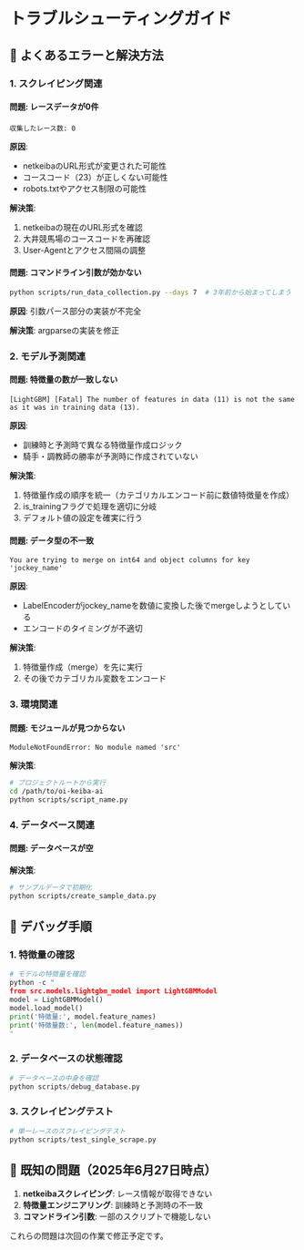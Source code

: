 # トラブルシューティングガイド

## 🔧 よくあるエラーと解決方法

### 1. スクレイピング関連

#### 問題: レースデータが0件
```
収集したレース数: 0
```
**原因**: 
- netkeibaのURL形式が変更された可能性
- コースコード（23）が正しくない可能性
- robots.txtやアクセス制限の可能性

**解決策**:
1. netkeibaの現在のURL形式を確認
2. 大井競馬場のコースコードを再確認
3. User-Agentとアクセス間隔の調整

#### 問題: コマンドライン引数が効かない
```bash
python scripts/run_data_collection.py --days 7  # 3年前から始まってしまう
```
**原因**: 引数パース部分の実装が不完全

**解決策**: argparseの実装を修正

### 2. モデル予測関連

#### 問題: 特徴量の数が一致しない
```
[LightGBM] [Fatal] The number of features in data (11) is not the same as it was in training data (13).
```
**原因**: 
- 訓練時と予測時で異なる特徴量作成ロジック
- 騎手・調教師の勝率が予測時に作成されていない

**解決策**:
1. 特徴量作成の順序を統一（カテゴリカルエンコード前に数値特徴量を作成）
2. is_trainingフラグで処理を適切に分岐
3. デフォルト値の設定を確実に行う

#### 問題: データ型の不一致
```
You are trying to merge on int64 and object columns for key 'jockey_name'
```
**原因**: 
- LabelEncoderがjockey_nameを数値に変換した後でmergeしようとしている
- エンコードのタイミングが不適切

**解決策**:
1. 特徴量作成（merge）を先に実行
2. その後でカテゴリカル変数をエンコード

### 3. 環境関連

#### 問題: モジュールが見つからない
```
ModuleNotFoundError: No module named 'src'
```
**解決策**:
```bash
# プロジェクトルートから実行
cd /path/to/oi-keiba-ai
python scripts/script_name.py
```

### 4. データベース関連

#### 問題: データベースが空
**解決策**:
```bash
# サンプルデータで初期化
python scripts/create_sample_data.py
```

## 📝 デバッグ手順

### 1. 特徴量の確認
```python
# モデルの特徴量を確認
python -c "
from src.models.lightgbm_model import LightGBMModel
model = LightGBMModel()
model.load_model()
print('特徴量:', model.feature_names)
print('特徴量数:', len(model.feature_names))
"
```

### 2. データベースの状態確認
```python
# データベースの中身を確認
python scripts/debug_database.py
```

### 3. スクレイピングテスト
```python
# 単一レースのスクレイピングテスト
python scripts/test_single_scrape.py
```

## 🚨 既知の問題（2025年6月27日時点）

1. **netkeibaスクレイピング**: レース情報が取得できない
2. **特徴量エンジニアリング**: 訓練時と予測時の不一致
3. **コマンドライン引数**: 一部のスクリプトで機能しない

これらの問題は次回の作業で修正予定です。